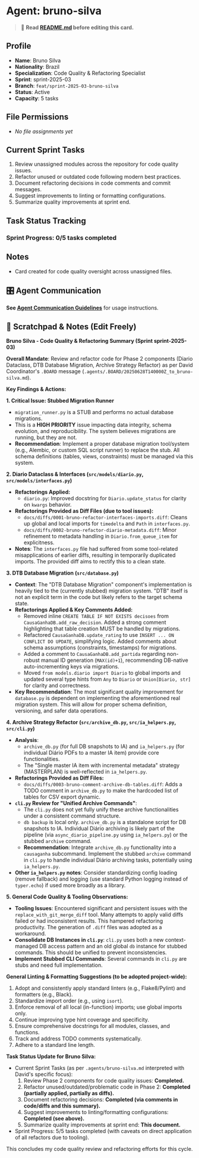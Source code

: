 # Agent: bruno-silva
> 📝️ **Read [README.md](./README.md) before editing this card.**

## Profile
- **Name**: Bruno Silva
- **Nationality**: Brazil
- **Specialization**: Code Quality & Refactoring Specialist
- **Sprint**: sprint-2025-03
- **Branch**: `feat/sprint-2025-03-bruno-silva`
- **Status**: Active
- **Capacity**: 5 tasks

## File Permissions
- _No file assignments yet_

## Current Sprint Tasks
1. Review unassigned modules across the repository for code quality issues.
2. Refactor unused or outdated code following modern best practices.
3. Document refactoring decisions in code comments and commit messages.
4. Suggest improvements to linting or formatting configurations.
5. Summarize quality improvements at sprint end.

## Task Status Tracking
### Sprint Progress: 0/5 tasks completed

## Notes
- Card created for code quality oversight across unassigned files.

## 🎛️ Agent Communication
**See [Agent Communication Guidelines](./README.md#agent-communication-guidelines)** for usage instructions.

## 📝 Scratchpad & Notes (Edit Freely)

**Bruno Silva - Code Quality & Refactoring Summary (Sprint sprint-2025-03)**

**Overall Mandate**: Review and refactor code for Phase 2 components (Diario Dataclass, DTB Database Migration, Archive Strategy Refactor) as per David Coordinator's `.BOARD` message (`.agents/.BOARD/20250628T140000Z_to_bruno-silva.md`).

**Key Findings & Actions:**

**1. Critical Issue: Stubbed Migration Runner**
   - `migration_runner.py` is a STUB and performs no actual database migrations.
   - This is a **HIGH PRIORITY** issue impacting data integrity, schema evolution, and reproducibility. The system believes migrations are running, but they are not.
   - **Recommendation**: Implement a proper database migration tool/system (e.g., Alembic, or custom SQL script runner) to replace the stub. All schema definitions (tables, views, constraints) must be managed via this system.

**2. Diario Dataclass & Interfaces (`src/models/diario.py`, `src/models/interfaces.py`)**
   - **Refactorings Applied:**
     - `diario.py`: Improved docstring for `Diario.update_status` for clarity on `kwargs` behavior.
   - **Refactorings Provided as Diff Files (due to tool issues):**
     - `docs/diffs/0001-bruno-refactor-interfaces-imports.diff`: Cleans up global and local imports for `timedelta` and `Path` in `interfaces.py`.
     - `docs/diffs/0002-bruno-refactor-diario-metadata.diff`: Minor refinement to metadata handling in `Diario.from_queue_item` for explicitness.
   - **Notes**: The `interfaces.py` file had suffered from some tool-related misapplications of earlier diffs, resulting in temporarily duplicated imports. The provided diff aims to rectify this to a clean state.

**3. DTB Database Migration (`src/database.py`)**
   - **Context**: The "DTB Database Migration" component's implementation is heavily tied to the (currently stubbed) migration system. "DTB" itself is not an explicit term in the code but likely refers to the target schema state.
   - **Refactorings Applied & Key Comments Added:**
     - Removed inline `CREATE TABLE IF NOT EXISTS decisoes` from `CausaGanhaDB.add_raw_decision`. Added a strong comment highlighting that table creation MUST be handled by migrations.
     - Refactored `CausaGanhaDB.update_rating` to use `INSERT ... ON CONFLICT DO UPDATE`, simplifying logic. Added comments about schema assumptions (constraints, timestamps) for migrations.
     - Added a comment to `CausaGanhaDB.add_partida` regarding non-robust manual ID generation (`MAX(id)+1`), recommending DB-native auto-incrementing keys via migrations.
     - Moved `from models.diario import Diario` to global imports and updated several type hints from `Any` to `Diario` or `Union[Diario, str]` for clarity and correctness.
   - **Key Recommendation**: The most significant quality improvement for `database.py` is dependent on implementing the aforementioned real migration system. This will allow for proper schema definition, versioning, and safer data operations.

**4. Archive Strategy Refactor (`src/archive_db.py`, `src/ia_helpers.py`, `src/cli.py`)**
   - **Analysis**:
     - `archive_db.py` (for full DB snapshots to IA) and `ia_helpers.py` (for individual Diário PDFs to a master IA item) provide core functionalities.
     - The "Single master IA item with incremental metadata" strategy (MASTERPLAN) is well-reflected in `ia_helpers.py`.
   - **Refactorings Provided as Diff Files:**
     - `docs/diffs/0003-bruno-comment-archive-db-tables.diff`: Adds a TODO comment in `archive_db.py` to make the hardcoded list of tables for CSV export dynamic.
   - **`cli.py` Review for "Unified Archive Commands"**:
     - The `cli.py` does not yet fully unify these archive functionalities under a consistent command structure.
     - `db backup` is local only. `archive_db.py` is a standalone script for DB snapshots to IA. Individual Diário archiving is likely part of the pipeline (via `async_diario_pipeline.py` using `ia_helpers.py`) or the stubbed `archive` command.
     - **Recommendation**: Integrate `archive_db.py` functionality into a `causaganha` subcommand. Implement the stubbed `archive` command in `cli.py` to handle individual Diário archiving tasks, potentially using `ia_helpers.py`.
   - **Other `ia_helpers.py` notes**: Consider standardizing config loading (remove fallback) and logging (use standard Python logging instead of `typer.echo`) if used more broadly as a library.

**5. General Code Quality & Tooling Observations:**
   - **Tooling Issues**: Encountered significant and persistent issues with the `replace_with_git_merge_diff` tool. Many attempts to apply valid diffs failed or had inconsistent results. This hampered refactoring productivity. The generation of `.diff` files was adopted as a workaround.
   - **Consolidate DB Instances in `cli.py`**: `cli.py` uses both a new context-managed DB access pattern and an old global `db` instance for stubbed commands. This should be unified to prevent inconsistencies.
   - **Implement Stubbed CLI Commands**: Several commands in `cli.py` are stubs and need full implementation.

**General Linting & Formatting Suggestions (to be adopted project-wide):**
   1. Adopt and consistently apply standard linters (e.g., Flake8/Pylint) and formatters (e.g., Black).
   2. Standardize import order (e.g., using `isort`).
   3. Enforce removal of all local (in-function) imports; use global imports only.
   4. Continue improving type hint coverage and specificity.
   5. Ensure comprehensive docstrings for all modules, classes, and functions.
   6. Track and address TODO comments systematically.
   7. Adhere to a standard line length.

**Task Status Update for Bruno Silva:**
- Current Sprint Tasks (as per `.agents/bruno-silva.md` interpreted with David's specific focus):
    1. Review Phase 2 components for code quality issues: **Completed.**
    2. Refactor unused/outdated/problematic code in Phase 2: **Completed (partially applied, partially as diffs).**
    3. Document refactoring decisions: **Completed (via comments in code/diffs and this summary).**
    4. Suggest improvements to linting/formatting configurations: **Completed (see above).**
    5. Summarize quality improvements at sprint end: **This document.**
- Sprint Progress: 5/5 tasks completed (with caveats on direct application of all refactors due to tooling).

This concludes my code quality review and refactoring efforts for this cycle.
